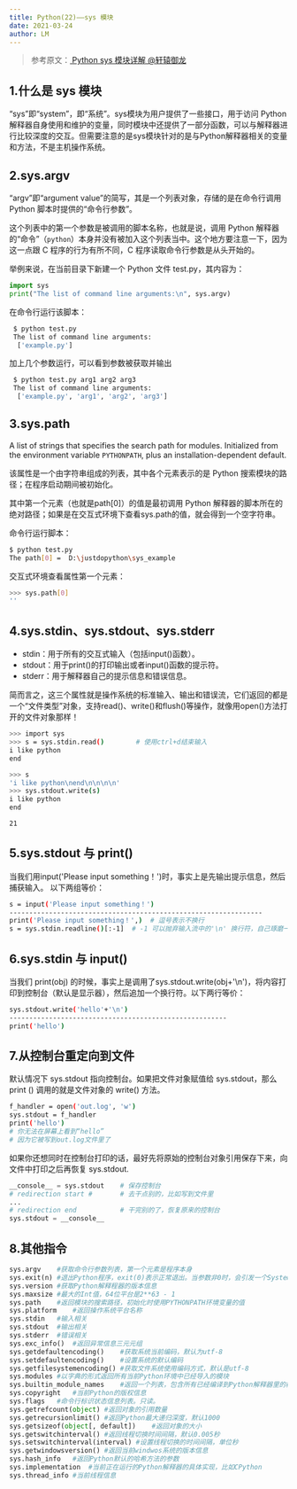 ```yaml
---
title: Python(22)——sys 模块
date: 2021-03-24
author: LM
---
```


> 参考原文：[ Python sys 模块详解   @轩辕御龙  ](https://zhuanlan.zhihu.com/p/150835014)

## 1.什么是 sys 模块

“sys”即“system”，即“系统”。sys模块为用户提供了一些接口，用于访问 Python 解释器自身使用和维护的变量，同时模块中还提供了一部分函数，可以与解释器进行比较深度的交互。但需要注意的是sys模块针对的是与Python解释器相关的变量和方法，不是主机操作系统。

## 2.sys.argv

“argv”即“argument value”的简写，其是一个列表对象，存储的是在命令行调用 Python 脚本时提供的“命令行参数”。

这个列表中的第一个参数是被调用的脚本名称，也就是说，调用 Python 解释器的“命令”（`python`）本身并没有被加入这个列表当中。这个地方要注意一下，因为这一点跟 C 程序的行为有所不同，C 程序读取命令行参数是从头开始的。

举例来说，在当前目录下新建一个 Python 文件 test.py，其内容为：

```python
import sys
print("The list of command line arguments:\n", sys.argv)
```

在命令行运行该脚本：

```bash
 $ python test.py
 The list of command line arguments:
  ['example.py'] 
```

加上几个参数运行，可以看到参数被获取并输出

```bash
 $ python test.py arg1 arg2 arg3
 The list of command line arguments:
  ['example.py', 'arg1', 'arg2', 'arg3']
```

## 3.sys.path

A list of strings that specifies the search path for modules. Initialized from the environment variable `PYTHONPATH`, plus an installation-dependent default.

该属性是一个由字符串组成的列表，其中各个元素表示的是 Python 搜索模块的路径；在程序启动期间被初始化。

其中第一个元素（也就是path[0]）的值是最初调用 Python 解释器的脚本所在的绝对路径；如果是在交互式环境下查看sys.path的值，就会得到一个空字符串。

命令行运行脚本：

```bash
$ python test.py
The path[0] =  D:\justdopython\sys_example
```

交互式环境查看属性第一个元素：

```bash
>>> sys.path[0]
''
```

## 4.sys.stdin、sys.stdout、sys.stderr

- stdin：用于所有的交互式输入（包括input()函数）。
- stdout：用于print()的打印输出或者input()函数的提示符。
- stderr：用于解释器自己的提示信息和错误信息。

简而言之，这三个属性就是操作系统的标准输入、输出和错误流，它们返回的都是一个“文件类型”对象，支持read()、write()和flush()等操作，就像用open()方法打开的文件对象那样！

```bash
>>> import sys
>>> s = sys.stdin.read()        # 使用ctrl+d结束输入
i like python
end

>>> s
'i like python\nend\n\n\n\n'
>>> sys.stdout.write(s)
i like python
end

21
```

## 5.sys.stdout 与 print()

当我们用input('Please input something！')时，事实上是先输出提示信息，然后捕获输入。 以下两组等价：

```bash
s = input('Please input something！')
----------------------------------------------------------------
print('Please input something！',)  # 逗号表示不换行
s = sys.stdin.readline()[:-1]  # -1 可以抛弃输入流中的'\n' 换行符，自己琢磨一下为什么。
```

## 6.sys.stdin 与 input()

当我们 print(obj) 的时候，事实上是调用了sys.stdout.write(obj+'\n')，将内容打印到控制台（默认是显示器），然后追加一个换行符。以下两行等价：

```bash
sys.stdout.write('hello'+'\n') 
-------------------------------------------------------
print('hello')
```

## 7.从控制台重定向到文件

默认情况下 sys.stdout 指向控制台。如果把文件对象赋值给 sys.stdout，那么 print () 调用的就是文件对象的 write() 方法。

```bash
f_handler = open('out.log', 'w') 
sys.stdout = f_handler 
print('hello')
# 你无法在屏幕上看到“hello”
# 因为它被写到out.log文件里了
```

如果你还想同时在控制台打印的话，最好先将原始的控制台对象引用保存下来，向文件中打印之后再恢复 sys.stdout.

```python
__console__ = sys.stdout    # 保存控制台
# redirection start #       # 去干点别的，比如写到文件里
... 
# redirection end           # 干完别的了，恢复原来的控制台
sys.stdout = __console__
```

## 8.其他指令

```python
sys.argv    #获取命令行参数列表，第一个元素是程序本身
sys.exit(n) #退出Python程序，exit(0)表示正常退出。当参数非0时，会引发一个SystemExit异常，可以在程序中捕获该异常
sys.version #获取Python解释程器的版本信息
sys.maxsize #最大的Int值，64位平台是2**63 - 1
sys.path    #返回模块的搜索路径，初始化时使用PYTHONPATH环境变量的值
sys.platform    #返回操作系统平台名称
sys.stdin   #输入相关
sys.stdout  #输出相关
sys.stderr  #错误相关
sys.exc_info()  #返回异常信息三元元组
sys.getdefaultencoding()    #获取系统当前编码，默认为utf-8
sys.setdefaultencoding()    #设置系统的默认编码
sys.getfilesystemencoding() #获取文件系统使用编码方式，默认是utf-8
sys.modules #以字典的形式返回所有当前Python环境中已经导入的模块
sys.builtin_module_names    #返回一个列表，包含所有已经编译到Python解释器里的模块的名字
sys.copyright   #当前Python的版权信息
sys.flags   #命令行标识状态信息列表。只读。
sys.getrefcount(object) #返回对象的引用数量
sys.getrecursionlimit() #返回Python最大递归深度，默认1000
sys.getsizeof(object[, default])    #返回对象的大小
sys.getswitchinterval() #返回线程切换时间间隔，默认0.005秒
sys.setswitchinterval(interval) #设置线程切换的时间间隔，单位秒
sys.getwindowsversion() #返回当前windwos系统的版本信息
sys.hash_info   #返回Python默认的哈希方法的参数
sys.implementation  #当前正在运行的Python解释器的具体实现，比如CPython
sys.thread_info #当前线程信息
```

